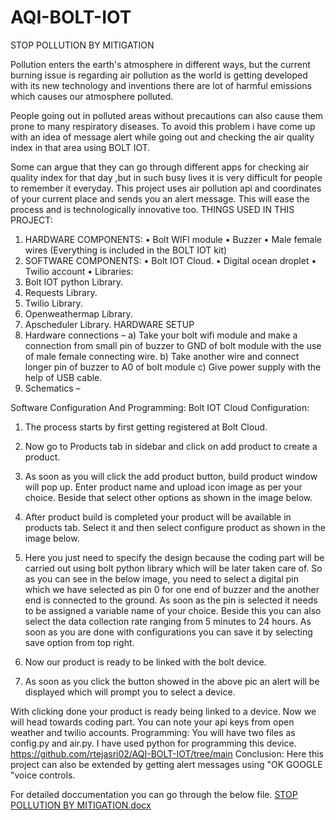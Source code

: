 
# AQI-BOLT-IOT
STOP POLLUTION BY MITIGATION
 

Pollution enters the earth's atmosphere in different ways, but the current burning issue is regarding air pollution as the world is getting developed with its new technology and inventions there are lot of harmful emissions which causes our atmosphere polluted.
 
People going out in polluted areas without precautions can also cause them prone to many respiratory diseases. To avoid this problem i have come up with an idea of message alert while going out and checking the air quality index in that area using BOLT IOT.

 
Some can argue that they can go through different apps for checking air quality index for that day ,but in such busy lives it is very difficult for people to remember it everyday. This project uses air pollution api and coordinates of your current place and sends you an alert message. This will ease the process and is technologically innovative too.
THINGS USED IN THIS PROJECT:
1.	HARDWARE COMPONENTS:
•	Bolt WIFI module
•	Buzzer
•	Male female wires (Everything is included in the BOLT IOT kit)
2. SOFTWARE COMPONENTS:
•	Bolt IOT Cloud.
•	Digital ocean droplet
•	Twilio account
•	Libraries:
1.	Bolt IOT python Library.
2.	Requests Library.
3.	Twilio Library.
4.	Openweathermap Library.
5.	Apscheduler Library.
HARDWARE SETUP
1. Hardware connections –
a) Take your bolt wifi module and make a connection from small pin of buzzer to GND of bolt module with the use of male female connecting wire.
b) Take another wire and connect longer pin of buzzer to A0 of bolt module
c) Give power supply with the help of USB cable.
2. Schematics –
 
Software Configuration And Programming:
Bolt IOT Cloud Configuration:
1.	The process starts by first getting registered at Bolt Cloud.
2. Now go to Products tab in sidebar and click on add product to create a product.
 
3. As soon as you will click the add product button, build product window will pop up. Enter product name and upload icon image as per your choice. Beside that select other options as shown in the image below.
 
4. After product build is completed your product will be available in products tab. Select it and then select configure product as shown in the image below.
 
5. Here you just need to specify the design because the coding part will be carried out using bolt python library which will be later taken care of. So as you can see in the below image, you need to select a digital pin which we have selected as pin 0 for one end of buzzer and the another end is connected to the ground. As soon as the pin is selected it needs to be assigned a variable name of your choice. Beside this you can also select the data collection rate ranging from 5 minutes to 24 hours. As soon as you are done with configurations you can save it by selecting save option from top right.
 
6. Now our product is ready to be linked with the bolt device.
 
7. As soon as you click the button showed in the above pic an alert will be displayed which will prompt you to select a device.
 
With clicking done your product is ready being linked to a device. Now we will head towards coding part. 
You can note your api keys from open weather and twilio accounts.
Programming:
You will have two files as config.py and air.py. I have used python for programming this device.
https://github.com/rtejasri02/AQI-BOLT-IOT/tree/main
Conclusion:
Here this project can also be extended by getting alert messages using "OK GOOGLE "voice controls.

For detailed doccumentation  you can go through the below file.
[STOP POLLUTION BY MITIGATION.docx](https://github.com/rtejasri02/AQI-BOLT-IOT/files/10832985/STOP.POLLUTION.BY.MITIGATION.docx)
